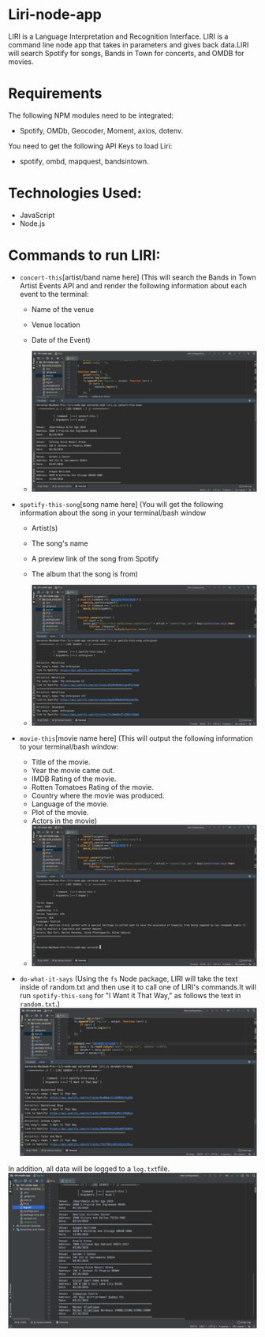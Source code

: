 # Liri-node-app
LIRI is a Language Interpretation and Recognition Interface. LIRI is a command line node app that takes in parameters and gives back data.LIRI will search Spotify for songs, Bands in Town for concerts, and OMDB for movies.

# Requirements
The following NPM modules need to be integrated:
- Spotify, OMDb, Geocoder, Moment, axios, dotenv. 

You need to get the following API Keys to load Liri:
- spotify, ombd, mapquest, bandsintown.

# Technologies Used:
- JavaScript
- Node.js

# Commands to run LIRI:
   
   * `concert-this`[artist/band name here]
(This will search the Bands in Town Artist Events API and and render the following information about each event to the terminal:

     * Name of the venue

     * Venue location

     * Date of the Event)
     
     * ![](assets/Screen%20Shot%202018-12-07%20at%2000.21.10.png) 
       
   * `spotify-this-song`[song name here]
   (You will get the following information about the song in your terminal/bash window

     * Artist(s)

     * The song's name

     * A preview link of the song from Spotify

     * The album that the song is from)
     
      * ![](assets/Screen%20Shot%202018-12-07%20at%2000.24.56.png) 

   * `movie-this`[movie name here]
   (This will output the following information to your terminal/bash window:
       * Title of the movie.
       * Year the movie came out.
       * IMDB Rating of the movie.
       * Rotten Tomatoes Rating of the movie.
       * Country where the movie was produced.
       * Language of the movie.
       * Plot of the movie.
       * Actors in the movie)
       * ![](assets/Screen%20Shot%202018-12-07%20at%2000.26.32.png) 

   * `do-what-it-says`
   (Using the `fs` Node package, LIRI will take the text inside of random.txt and then use it to call one of LIRI's commands.It will run `spotify-this-song` for "I Want it That Way," as follows the text in `random.txt`.)
   ![](assets/Screen%20Shot%202018-12-07%20at%2000.27.17.png) 

In addition, all data will be logged to a `log.txt`file.
![](assets/Screen%20Shot%202018-12-07%20at%2000.28.08.png) 
